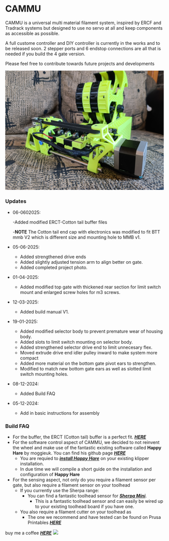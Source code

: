 # CAMMU
CAMMU is a universal multi material filament system, inspired by ERCF and Tradrack systems but designed to use no servo at all and keep components as accessible as possible.

A full custome controller and DIY controller is currently in the works and to be released soon. 2 stepper ports and 6 endstop connections are all that is needed if you build the 4 gate version.

Please feel free to contribute towards future projects and developments

![alt text][image]

[image]: https://github.com/camnefdt/CAMMU/blob/main/pics/IMG_20250531_124000.jpg
### Updates
- 06-0602025:
  
  -Added modified ERCT-Cotton tail buffer files
  
  -**NOTE** The Cotton tail end cap with electronics was modified to fit BTT mmb V2 which is different size and mounting hole to MMB v1.
- 05-06-2025:
  - Added strengthened drive ends
  - Added slightly adjusted tension arm to align better on gate.
  - Added completed project photo.
- 01-04-2025:
  - Added modified top gate with thickened rear section for limit switch mount and enlarged screw holes for m3 screws.
- 12-03-2025:
  - Added build manual V1.
- 19-01-2025:
  - Added modified selector body to prevent premature wear of housing body.
  - Added slots to limit switch mounting on selector body.
  - Added strengthened selector drive end to limit unnecesary flex.
  - Moved extrude drive end idler pulley inward to make system more compact
  - Added more material on the bottom gate pivot ears to strengthen.
  - Modified to match new bottom gate ears as well as slotted limit switch mounting holes.
- 08-12-2024:
  - Added Build FAQ 
- 05-12-2024:
  - Add in basic instructions for assembly


### Build FAQ
- For the buffer, the ERCT (Cotton tail) buffer is a perfect fit. [***HERE***](https://github.com/Enraged-Rabbit-Community/ERCF_v2/tree/master/Recommended_Options/ERCT_Buffer)
- For the software control aspect of CAMMU, we decided to not reinvent the wheel and make use of the fantastic existing software called **Happy Hare** by moggieuk. You can find his github page [***HERE***](https://github.com/moggieuk)
  - You are requied to [***install Happy Hare***](https://github.com/moggieuk/Happy-Hare/wiki/Installation) on your existing klipper installation.
  - In due time we will compile a short guide on the installation and configuration of **Happy Hare**
- For the sensing aspect, not only do you require a filament sensor per gate, but also require a filament sensor on your toolhead
  - If you currently use the Sherpa range:
    - You can find a fantastic toolhead sensor for [***Sherpa Mini***](https://github.com/v6cl/MyDIYthings/tree/main/3Dprinters/AnnexEngineeringMOD/SherpaMini/SherpaMiniFilamentSensor).
      - This is a fantastic toolhead sensor and can easily be wired up to your existing toolhead board if you have one.
  - You also require a filament cutter on your toolhead as
    - The one we recommend and have tested can be found on Prusa Printables [***HERE***](https://www.printables.com/model/622289-filament-cutter-for-sherpa-and-sherpa-patterned-ex/files)


buy me a coffee
[***HERE***](https://www.buymeacoffee.com/camnefdt)
<a href="https://www.buymeacoffee.com/camnefdt"><img src="https://img.buymeacoffee.com/button-api/?text=Support CAMMU&emoji=&slug=camnefdt&button_colour=FFDD00&font_colour=000000&font_family=Cookie&outline_colour=000000&coffee_colour=ffffff" /></a>
